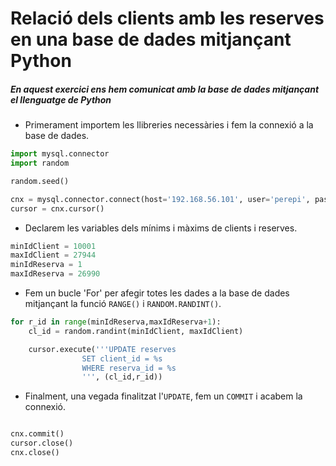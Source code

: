 # **Relació dels clients amb les reserves en una base de dades mitjançant Python** 

##### En aquest exercici ens hem comunicat amb la base de dades mitjançant el llenguatge de Python

- Primerament importem les llibreries necessàries i fem la connexió a la base de dades.
```py
import mysql.connector
import random

random.seed()

cnx = mysql.connector.connect(host='192.168.56.101', user='perepi', password='pastanaga', database='db_hotels')
cursor = cnx.cursor()
 ```
- Declarem les variables dels mínims i màxims de clients i reserves.
```py 
minIdClient = 10001
maxIdClient = 27944
minIdReserva = 1
maxIdReserva = 26990
```
- Fem un bucle 'For' per afegir totes les dades a la base de dades mitjançant la funció `RANGE()` i `RANDOM.RANDINT()`.
```py 
for r_id in range(minIdReserva,maxIdReserva+1):
    cl_id = random.randint(minIdClient, maxIdClient)

    cursor.execute('''UPDATE reserves
                SET client_id = %s
                WHERE reserva_id = %s
                ''', (cl_id,r_id))
```
- Finalment, una vegada finalitzat l'`UPDATE`, fem un `COMMIT` i acabem la connexió.
```py

cnx.commit()
cursor.close()
cnx.close()

```
